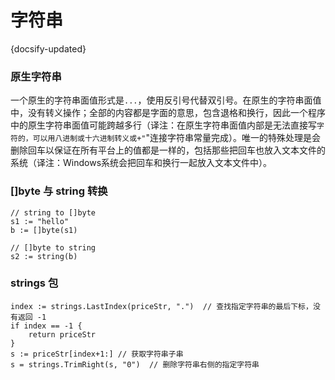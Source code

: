 # 字符串
{docsify-updated}


### 原生字符串
一个原生的字符串面值形式是`...`，使用反引号代替双引号。在原生的字符串面值中，没有转义操作；全部的内容都是字面的意思，包含退格和换行，因此一个程序中的原生字符串面值可能跨越多行（译注：在原生字符串面值内部是无法直接写`字符的，可以用八进制或十六进制转义或+"`"连接字符串常量完成）。唯一的特殊处理是会删除回车以保证在所有平台上的值都是一样的，包括那些把回车也放入文本文件的系统（译注：Windows系统会把回车和换行一起放入文本文件中）。



### []byte 与 string 转换
```
// string to []byte
s1 := "hello"
b := []byte(s1)

// []byte to string
s2 := string(b)
```

### strings 包
```
index := strings.LastIndex(priceStr, ".")  // 查找指定字符串的最后下标，没有返回 -1
if index == -1 {
    return priceStr
}
s := priceStr[index+1:] // 获取字符串子串
s = strings.TrimRight(s, "0")  // 删除字符串右侧的指定字符串
```